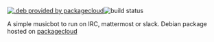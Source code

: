 [![.deb provided by packagecloud](https://img.shields.io/badge/deb-packagecloud.io-844fec.svg)](https://packagecloud.io/svenwiltink/go-musicbot)![build status](https://github.com/svenwiltink/go-musicbot/actions/workflows/build.yml/badge.svg)

A simple musicbot to run on IRC, mattermost or slack. Debian package hosted on [packagecloud](https://packagecloud.io/svenwiltink/go-musicbot)
